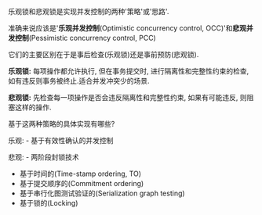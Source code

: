乐观锁和悲观锁是实现并发控制的两种'策略'或'思路'.

准确来说应该是'**乐观并发控制**(Optimistic concurrency control, OCC)'和**悲观并发控制**(Pessimistic concurrency control, PCC)

它们的主要区别在于是事后检查(乐观锁)还是事前预防(悲观锁).

**乐观锁:** 每项操作都允许执行, 但在事务提交时, 进行隔离性和完整性约束的检查, 如有违反则事务被终止.适合并发冲突少的场景.

**悲观锁:** 先检查每一项操作是否会违反隔离性和完整性约束, 如果有可能违反, 则阻塞这样的操作.

基于这两种策略的具体实现有哪些? 

乐观: 
	- 基于有效性确认的并发控制

悲观: 
	- 两阶段封锁技术

- 基于时间的(Time-stamp ordering, TO)
- 基于提交顺序的(Commitment ordering)
- 基于串行化图测试验证的(Serialization graph testing)
- 基于锁的(Locking)


